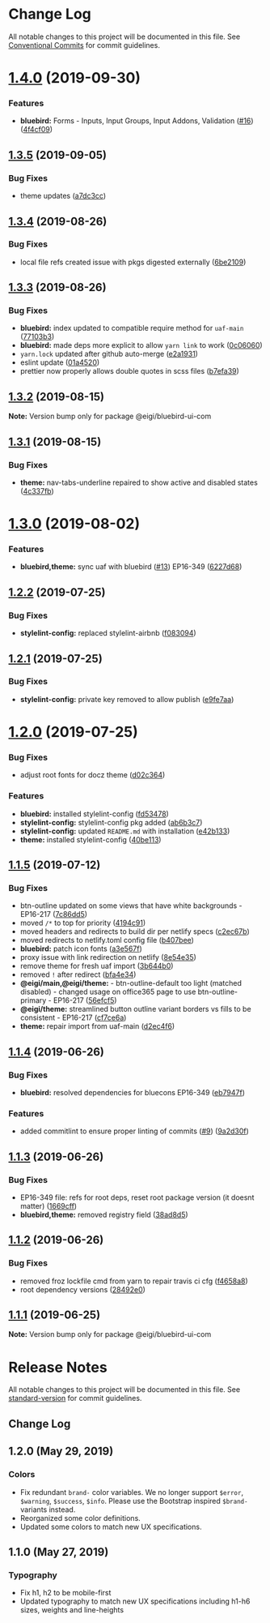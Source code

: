 # Change Log

All notable changes to this project will be documented in this file.
See [Conventional Commits](https://conventionalcommits.org) for commit guidelines.

# [1.4.0](https://github.com/enduranceinternational/bluebird/compare/v1.3.5...v1.4.0) (2019-09-30)


### Features

* **bluebird:** Forms - Inputs, Input Groups, Input Addons, Validation ([#16](https://github.com/enduranceinternational/bluebird/issues/16)) ([4f4cf09](https://github.com/enduranceinternational/bluebird/commit/4f4cf09))





## [1.3.5](https://github.com/enduranceinternational/bluebird/compare/v1.3.4...v1.3.5) (2019-09-05)


### Bug Fixes

* theme updates ([a7dc3cc](https://github.com/enduranceinternational/bluebird/commit/a7dc3cc))





## [1.3.4](https://github.com/enduranceinternational/bluebird/compare/v1.3.3...v1.3.4) (2019-08-26)


### Bug Fixes

* local file refs created issue with pkgs digested externally ([6be2109](https://github.com/enduranceinternational/bluebird/commit/6be2109))





## [1.3.3](https://github.com/enduranceinternational/bluebird/compare/v1.3.2...v1.3.3) (2019-08-26)


### Bug Fixes

* **bluebird:** index updated to compatible require method for `uaf-main` ([77103b3](https://github.com/enduranceinternational/bluebird/commit/77103b3))
* **bluebird:** made deps more explicit to allow `yarn link` to work ([0c06060](https://github.com/enduranceinternational/bluebird/commit/0c06060))
* `yarn.lock` updated after github auto-merge ([e2a1931](https://github.com/enduranceinternational/bluebird/commit/e2a1931))
* eslint update ([01a4520](https://github.com/enduranceinternational/bluebird/commit/01a4520))
* prettier now properly allows double quotes in scss files ([b7efa39](https://github.com/enduranceinternational/bluebird/commit/b7efa39))





## [1.3.2](https://github.com/enduranceinternational/bluebird/compare/v1.3.1...v1.3.2) (2019-08-15)

**Note:** Version bump only for package @eigi/bluebird-ui-com





## [1.3.1](https://github.com/enduranceinternational/bluebird/compare/v1.3.0...v1.3.1) (2019-08-15)


### Bug Fixes

* **theme:** nav-tabs-underline repaired to show active and disabled states ([4c337fb](https://github.com/enduranceinternational/bluebird/commit/4c337fb))





# [1.3.0](https://github.com/enduranceinternational/bluebird/compare/v1.2.2...v1.3.0) (2019-08-02)


### Features

* **bluebird,theme:** sync uaf with bluebird ([#13](https://github.com/enduranceinternational/bluebird/issues/13)) EP16-349 ([6227d68](https://github.com/enduranceinternational/bluebird/commit/6227d68))





## [1.2.2](https://github.com/enduranceinternational/bluebird/compare/v1.2.1...v1.2.2) (2019-07-25)


### Bug Fixes

* **stylelint-config:** replaced stylelint-airbnb ([f083094](https://github.com/enduranceinternational/bluebird/commit/f083094))





## [1.2.1](https://github.com/enduranceinternational/bluebird/compare/v1.2.0...v1.2.1) (2019-07-25)


### Bug Fixes

* **stylelint-config:** private key removed to allow publish ([e9fe7aa](https://github.com/enduranceinternational/bluebird/commit/e9fe7aa))





# [1.2.0](https://github.com/enduranceinternational/bluebird/compare/v1.1.5...v1.2.0) (2019-07-25)


### Bug Fixes

* adjust root fonts for docz theme ([d02c364](https://github.com/enduranceinternational/bluebird/commit/d02c364))


### Features

* **bluebird:** installed stylelint-config ([fd53478](https://github.com/enduranceinternational/bluebird/commit/fd53478))
* **stylelint-config:** stylelint-config pkg added ([ab6b3c7](https://github.com/enduranceinternational/bluebird/commit/ab6b3c7))
* **stylelint-config:** updated `README.md` with installation ([e42b133](https://github.com/enduranceinternational/bluebird/commit/e42b133))
* **theme:** installed stylelint-config ([40be113](https://github.com/enduranceinternational/bluebird/commit/40be113))





## [1.1.5](https://github.com/enduranceinternational/bluebird/compare/v1.1.4...v1.1.5) (2019-07-12)


### Bug Fixes

* btn-outline updated on some views that have white backgrounds - EP16-217 ([7c86dd5](https://github.com/enduranceinternational/bluebird/commit/7c86dd5))
* moved `/*` to top for priority ([4194c91](https://github.com/enduranceinternational/bluebird/commit/4194c91))
* moved headers and redirects to build dir per netlify specs ([c2ec67b](https://github.com/enduranceinternational/bluebird/commit/c2ec67b))
* moved redirects to netlify.toml config file ([b407bee](https://github.com/enduranceinternational/bluebird/commit/b407bee))
* **bluebird:** patch icon fonts ([a3e567f](https://github.com/enduranceinternational/bluebird/commit/a3e567f))
* proxy issue with link redirection on netlify ([8e54e35](https://github.com/enduranceinternational/bluebird/commit/8e54e35))
* remove theme for fresh uaf import ([3b644b0](https://github.com/enduranceinternational/bluebird/commit/3b644b0))
* removed `!` after redirect ([bfa4e34](https://github.com/enduranceinternational/bluebird/commit/bfa4e34))
* **@eigi/main,@eigi/theme:** - btn-outline-default too light (matched disabled) - changed usage on office365 page to use btn-outline-primary - EP16-217 ([56efcf5](https://github.com/enduranceinternational/bluebird/commit/56efcf5))
* **@eigi/theme:** streamlined button outline variant borders vs fills to be consistent - EP16-217 ([cf7ce6a](https://github.com/enduranceinternational/bluebird/commit/cf7ce6a))
* **theme:** repair import from uaf-main ([d2ec4f6](https://github.com/enduranceinternational/bluebird/commit/d2ec4f6))





## [1.1.4](https://github.com/enduranceinternational/bluebird/compare/v1.1.3...v1.1.4) (2019-06-26)


### Bug Fixes

* **bluebird:** resolved dependencies for bluecons EP16-349 ([eb7947f](https://github.com/enduranceinternational/bluebird/commit/eb7947f))


### Features

* added commitlint to ensure proper linting of commits ([#9](https://github.com/enduranceinternational/bluebird/issues/9)) ([9a2d30f](https://github.com/enduranceinternational/bluebird/commit/9a2d30f))





## [1.1.3](https://github.com/enduranceinternational/bluebird/compare/v1.1.2...v1.1.3) (2019-06-26)


### Bug Fixes

* EP16-349 file: refs for root deps, reset root package version (it doesnt matter) ([1669cff](https://github.com/enduranceinternational/bluebird/commit/1669cff))
* **bluebird,theme:** removed registry field ([38ad8d5](https://github.com/enduranceinternational/bluebird/commit/38ad8d5))





## [1.1.2](https://github.com/enduranceinternational/bluebird/compare/v1.1.0...v1.1.2) (2019-06-26)


### Bug Fixes

* removed froz lockfile cmd from yarn to repair travis ci cfg ([f4658a8](https://github.com/enduranceinternational/bluebird/commit/f4658a8))
* root dependency versions ([28492e0](https://github.com/enduranceinternational/bluebird/commit/28492e0))





## [1.1.1](https://github.com/enduranceinternational/bluebird/compare/v1.1.0...v1.1.1) (2019-06-25)

**Note:** Version bump only for package @eigi/bluebird-ui-com





# Release Notes

All notable changes to this project will be documented in this file. See [standard-version](https://github.com/conventional-changelog/standard-version) for commit guidelines.

## Change Log

## 1.2.0 (May 29, 2019)

### Colors

- Fix redundant `brand-` color variables. We no longer support `$error`, `$warning`, `$success`, `$info`. Please use the Bootstrap inspired `$brand-` variants instead.
- Reorganized some color definitions.
- Updated some colors to match new UX specifications.

## 1.1.0 (May 27, 2019)

### Typography

- Fix h1, h2 to be mobile-first
- Updated typography to match new UX specifications including h1-h6 sizes, weights and line-heights
